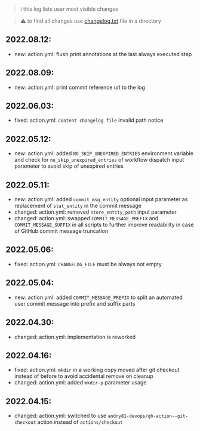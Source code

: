 > :information_source: this log lists user most visible changes

> :warning: to find all changes use [changelog.txt](https://github.com/andry81-devops/gh-action--accum-content/blob/master/changelog.txt) file in a directory

## 2022.08.12:
* new: action.yml: flush print annotations at the last always executed step

## 2022.08.09:
* new: action.yml: print commit reference url to the log

## 2022.06.03:
* fixed: action.yml: `content changelog file` invalid path notice

## 2022.05.12:
* new: action.yml: added `NO_SKIP_UNEXPIRED_ENTRIES` environment variable and check for `no_skip_unexpired_entries` of workflow dispatch input parameter to avoid skip of unexpired entries

## 2022.05.11:
* new: action.yml: added `commit_msg_entity` optional input parameter as replacement of `stat_entity` in the commit message
* changed: action.yml: removed `store_entity_path` input parameter
* changed: action.yml: swapped `COMMIT_MESSAGE_PREFIX` and `COMMIT_MESSAGE_SUFFIX` in all scripts to further improve readability in case of GitHub commit message truncation

## 2022.05.06:
* fixed: action.yml: `CHANGELOG_FILE` must be always not empty

## 2022.05.04:
* new: action.yml: added `COMMIT_MESSAGE_PREFIX` to split an automated user commit message into prefix and suffix parts

## 2022.04.30:
* changed: action.yml: implementation is reworked

## 2022.04.16:
* fixed: action.yml: `mkdir` in a working copy moved after git checkout instead of before to avoid accidental remove on cleanup
* changed: action.yml: added `mkdir-p` parameter usage

## 2022.04.15:
* changed: action.yml: switched to use `andry81-devops/gh-action--git-checkout` action instead of `actions/checkout`
